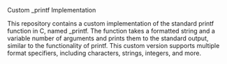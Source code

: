 Custom _printf Implementation

This repository contains a custom implementation of the standard printf function in C, named _printf. The function takes a formatted string and a variable number of arguments and prints them to the standard output, similar to the functionality of printf. This custom version supports multiple format specifiers, including characters, strings, integers, and more.
